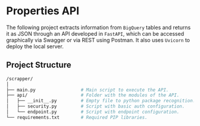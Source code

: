 # Properties API

The following project extracts information from `BigQuery` tables and returns it as JSON through an API developed in `FastAPI`, which can be accessed graphically via Swagger or via REST using Postman. It also uses `Uvicorn` to deploy the local server.


## Project Structure

```bash
/scrapper/
│
├── main.py                 # Main script to execute the API.
├── api/                    # Folder with the modules of the API.
│   ├── __init__.py         # Empty file to python package recognition.
│   ├── security.py         # Script with basic auth configuration.
│   └── endpoint.py         # Script with endpoint configuration.
└── requirements.txt        # Required PIP libraries.
```